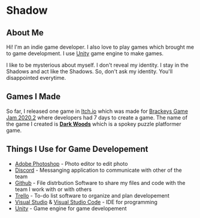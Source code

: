 # Shadow

## About Me
Hi! I'm an indie game developer. I also love to play games which brought me to game development. I use [Unity](https://unity.com/) game engine to make games.

I like to be mysterious about myself. I don't reveal my identity. I stay in the Shadows and act like the Shadows. So, don't ask my identity. You'll disappointed everytime.

## Games I Made
So far, I released one game in [Itch.io](https://itch.io/) which was made for [Brackeys Game Jam 2020.2](https://itch.io/jam/brackeys-4) where developers had 7 days to create a game. The name of the game I created is **[Dark Woods](https://shadowryt.itch.io/dark-woods)** which is a spokey puzzle platformer game.

## Things I Use for Game Developement
- [Adobe Photoshop](https://www.adobe.com/products/photoshop.html) - Photo editor to edit photo
- [Discord](https://discord.com/) - Messanging application to communicate with other of the team
- [Github](https://github.com/) - File distrbution Software to share my files and code with the team I work with or with others
- [Trello](https://trello.com/) - To-do list software to organize and plan developement
- [Visual Studio](https://visualstudio.microsoft.com/) & [Visual Studio Code](https://code.visualstudio.com/) - IDE for programming
- [Unity](https://unity.com/) - Game engine for game developement
